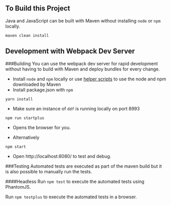 
## To Build this Project

Java and JavaScript can be built with Maven without installing `node` or `npm` locally.

```
maven clean install
```

## Development with Webpack Dev Server

###Building
You can use the webpack dev server for rapid development without having to build with Maven and deploy bundles for every change.

* Install `node` and `npm` locally or use [helper scripts](https://github.com/eirslett/frontend-maven-plugin#helper-scripts) to use the node and npm downloaded by Maven
* Install package.json with `npm`

```
yarn install
```
* Make sure an instance of `ddf` is running locally on port 8993

```
npm run startplus
```
* Opens the browser for you.

* Alternatively
```
npm start
```
* Open http://localhost:8080/ to test and debug.


###Testing
Automated tests are executed as part of the maven build but it is also possible to manually run 
the tests.

####Headless
Run `npm test` to execute the automated tests using PhantomJS.

Run `npm testplus` to execute the automated tests in a browser.

